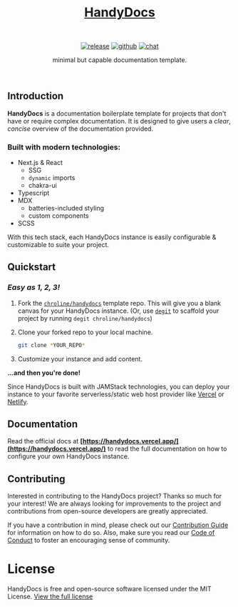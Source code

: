 <div align="center">

# [HandyDocs](https://handydocs.vercel.app/)

<br />

[![release](https://img.shields.io/github/v/release/chroline/handydocs?include_prereleases&style=for-the-badge)](https://github.com/chroline/handydocs/releases)
[![github](https://img.shields.io/badge/github-chroline%2Fwell__app-black?logo=github&style=for-the-badge)](https://github.com/chroline/handydocs)
[![chat](https://img.shields.io/badge/chat-discussions-success?style=for-the-badge)](https://github.com/chroline/handydocs/discussions)

minimal but capable documentation template.

</div>

<br />

## Introduction

**HandyDocs** is a documentation boilerplate template for projects that don't have or require complex documentation. It
is designed to give users a _clear_, _concise_ overview of the documentation provided.

### Built with modern technologies:

- Next.js & React
  - SSG
  - `dynamic` imports
  - chakra-ui
- Typescript
- MDX
  - batteries-included styling
  - custom components
- SCSS

With this tech stack, each HandyDocs instance is easily configurable & customizable to suite your project.

## Quickstart

### _Easy as 1, 2, 3!_

1. Fork the [`chroline/handydocs`](https://github.com/chroline/handydocs) template repo. This will give you a blank
   canvas for your HandyDocs instance. (Or, use [`degit`](https://github.com/Rich-Harris/degit) to scaffold your project
   by running `degit chroline/handydocs`)
2. Clone your forked repo to your local machine.

   ```bash
   git clone *YOUR_REPO*
   ```

3. Customize your instance and add content.

**...and then you're done!**

Since HandyDocs is built with JAMStack technologies, you can deploy your instance to your favorite serverless/static web
host provider like [Vercel](https://vercel.com/solutions/nextjs) or [Netlify](https://www.netlify.com/with/nextjs/).

## Documentation

Read the official docs at **[https://handydocs.vercel.app/](https://handydocs.vercel.app/)** to read the full
documentation on how to configure your own HandyDocs instance.

## Contributing

Interested in contributing to the HandyDocs project? Thanks so much for your interest! We are always looking for
improvements to the project and contributions from open-source developers are greatly appreciated.

If you have a contribution in mind, please check out our
[Contribution Guide](https://github.com/chroline/handydocs/wiki/Contribution-Guide) for information on how to do so.
Also, make sure you read our [Code of Conduct](https://github.com/chroline/handydocs/wiki/Code-of-Conduct) to foster an
encouraging sense of community.

# License

HandyDocs is free and open-source software licensed under the MIT License.
[View the full license](https://github.com/chroline/handydocs/blob/main/LICENSE)
